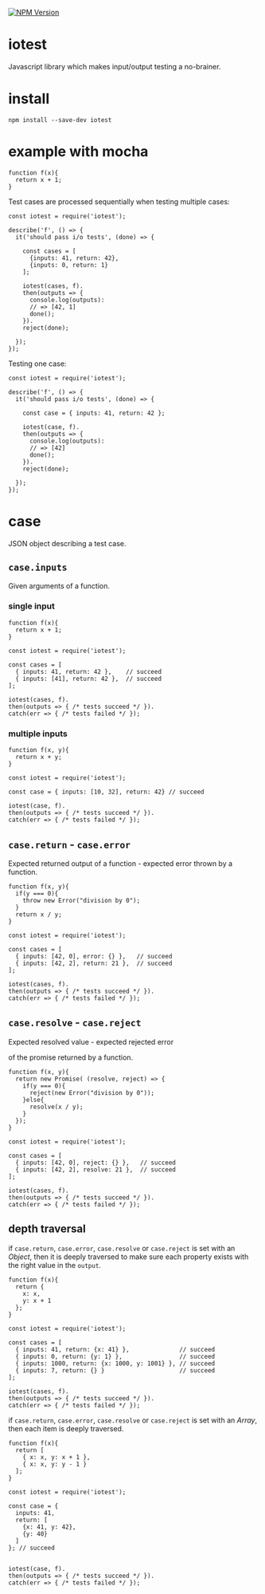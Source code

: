[![NPM Version](http://img.shields.io/npm/v/iotest.svg?style=flat)](https://www.npmjs.org/package/iotest)

# iotest

Javascript library which makes input/output testing a no-brainer.

# install
`npm install --save-dev iotest`

# example with mocha
```
function f(x){
  return x + 1;
}
```

Test cases are processed sequentially when testing multiple cases:

```
const iotest = require('iotest');

describe('f', () => {
  it('should pass i/o tests', (done) => {

    const cases = [
      {inputs: 41, return: 42},
      {inputs: 0, return: 1}
    ];

    iotest(cases, f).
    then(outputs => {
      console.log(outputs):
      // => [42, 1]
      done();
    }).
    reject(done);

  });
});
```

Testing one case:
```
const iotest = require('iotest');

describe('f', () => {
  it('should pass i/o tests', (done) => {

    const case = { inputs: 41, return: 42 };

    iotest(case, f).
    then(outputs => {
      console.log(outputs):
      // => [42]
      done();
    }).
    reject(done);

  });
});
```

# case
JSON object describing a test case.

## `case.inputs`
Given arguments of a function.
### single input
```
function f(x){
  return x + 1;
}
```

```
const iotest = require('iotest');

const cases = [
  { inputs: 41, return: 42 },    // succeed
  { inputs: [41], return: 42 },  // succeed
];      

iotest(cases, f).
then(outputs => { /* tests succeed */ }).
catch(err => { /* tests failed */ });
```

### multiple inputs
```
function f(x, y){
  return x + y;
}
```

```
const iotest = require('iotest');

const case = { inputs: [10, 32], return: 42} // succeed    

iotest(case, f).
then(outputs => { /* tests succeed */ }).
catch(err => { /* tests failed */ });
```

## `case.return` - `case.error`
Expected returned output of a function - expected error thrown by a function.

```
function f(x, y){
  if(y === 0){
    throw new Error("division by 0");
  }
  return x / y;  
}
```

```
const iotest = require('iotest');

const cases = [
  { inputs: [42, 0], error: {} },   // succeed
  { inputs: [42, 2], return: 21 },  // succeed
];   

iotest(cases, f).
then(outputs => { /* tests succeed */ }).
catch(err => { /* tests failed */ });
```

## `case.resolve` - `case.reject`
Expected resolved value - expected rejected error

of the promise returned by a function.

```
function f(x, y){
  return new Promise( (resolve, reject) => {
    if(y === 0){
      reject(new Error("division by 0"));
    }else{
      resolve(x / y);  
    }
  });
}
```

```
const iotest = require('iotest');

const cases = [
  { inputs: [42, 0], reject: {} },   // succeed
  { inputs: [42, 2], resolve: 21 },  // succeed
];   

iotest(cases, f).
then(outputs => { /* tests succeed */ }).
catch(err => { /* tests failed */ });
```

## depth traversal
if `case.return`, `case.error`, `case.resolve` or `case.reject` is set with an *Object*, then it is deeply traversed to make sure each property exists with the right value in the `output`.

```
function f(x){
  return {
    x: x,
    y: x + 1
  };
}
```

```
const iotest = require('iotest');

const cases = [
  { inputs: 41, return: {x: 41} },              // succeed
  { inputs: 0, return: {y: 1} },                // succeed
  { inputs: 1000, return: {x: 1000, y: 1001} }, // succeed
  { inputs: 7, return: {} }                     // succeed
];

iotest(cases, f).
then(outputs => { /* tests succeed */ }).
catch(err => { /* tests failed */ });
```

if `case.return`, `case.error`, `case.resolve` or `case.reject` is set with an *Array*, then each item is deeply traversed.

```
function f(x){
  return [
    { x: x, y: x + 1 },
    { x: x, y: y - 1 }
  ];
}

```

```
const iotest = require('iotest');

const case = {
  inputs: 41,
  return: [
    {x: 41, y: 42},
    {y: 40}
  ]
}; // succeed


iotest(case, f).
then(outputs => { /* tests succeed */ }).
catch(err => { /* tests failed */ });
```
